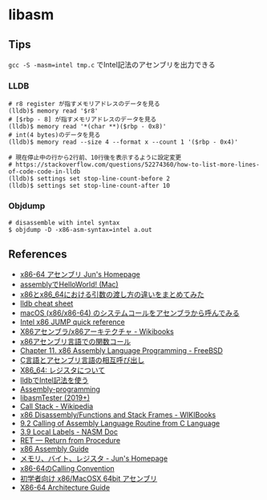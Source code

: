 # libasm

## Tips

`gcc -S -masm=intel tmp.c` でIntel記法のアセンブリを出力できる

### LLDB

```
# r8 register が指すメモリアドレスのデータを見る
(lldb)$ memory read '$r8'
# [$rbp - 8] が指すメモリアドレスのデータを見る
(lldb)$ memory read '*(char **)($rbp - 0x8)'
# int(4 bytes)のデータを見る
(lldb)$ memory read --size 4 --format x --count 1 '($rbp - 0x4)'

# 現在停止中の行から2行前、10行後を表示するように設定変更
# https://stackoverflow.com/questions/52274360/how-to-list-more-lines-of-code-code-in-lldb
(lldb)$ settings set stop-line-count-before 2
(lldb)$ settings set stop-line-count-after 10
```

### Objdump

```
# disassemble with intel syntax
$ objdump -D -x86-asm-syntax=intel a.out
```

## References

- [x86-64 アセンブリ Jun's Homepage](https://www.mztn.org/lxasm64/amd00.html)
- [assemblyでHelloWorld! (Mac)](https://zenn.dev/wake/articles/13114fd46affd2c38d88)
- [x86とx86_64における引数の渡し方の違いをまとめてみた](https://qiita.com/hidenaka824/items/012adf82870c62a4a575)
- [lldb cheat sheet](https://www.nesono.com/sites/default/files/lldb%20cheat%20sheet.pdf)
- [macOS (x86/x86-64) のシステムコールをアセンブラから呼んでみる](https://blog.amedama.jp/entry/macos-system-call-assembler)
- [Intel x86 JUMP quick reference](http://unixwiz.net/techtips/x86-jumps.html)
- [X86アセンブラ/x86アーキテクチャ - Wikibooks](https://ja.wikibooks.org/wiki/X86%E3%82%A2%E3%82%BB%E3%83%B3%E3%83%96%E3%83%A9/x86%E3%82%A2%E3%83%BC%E3%82%AD%E3%83%86%E3%82%AF%E3%83%81%E3%83%A3)
- [x86アセンブリ言語での関数コール](https://vanya.jp.net/os/x86call/)
- [Chapter 11. x86 Assembly Language Programming - FreeBSD](https://docs.freebsd.org/en/books/developers-handbook/x86/)
- [C言語とアセンブリ言語の相互呼び出し](https://qiita.com/hiro4669/items/348ba278aa31aa58fa95)
- [X86_64: レジスタについて](https://sott0n.github.io/posts/x86_64_basic/)
- [lldbでIntel記法を使う](https://qiita.com/hobo0xcc/items/5f24899e010bc89154d1)
- [Assembly-programming](https://www.finddevguides.com/Assembly-programming)
- [libasmTester (2019+)](https://github.com/Tripouille/libasmTester)
- [Call Stack - Wikipedia](https://en.wikipedia.org/wiki/Call_stack)
- [x86 Disassembly/Functions and Stack Frames - WIKIBooks](https://en.wikibooks.org/wiki/X86_Disassembly/Functions_and_Stack_Frames)
- [9.2 Calling of Assembly Language Routine from C Language](http://tool-support.renesas.com/autoupdate/support/onlinehelp/csp/V4.01.00/CS+.chm/Compiler-CCRH.chm/Output/ccrh09c0200y.html)
- [3.9 Local Labels - NASM Doc](https://home.cs.colorado.edu/~main/cs1300-old/nasmdoc/html/nasmdoc3.html#section-3.9)
- [RET — Return from Procedure](https://www.felixcloutier.com/x86/ret)
- [x86 Assembly Guide](https://flint.cs.yale.edu/cs421/papers/x86-asm/asm.html)
- [メモリ、バイト、レジスタ - Jun's Homepage](https://www.mztn.org/lxasm64/amd03.html)
- [x86-64のCalling Convention](https://freak-da.hatenablog.com/entry/2021/03/25/172248)
- [初学者向け x86/MacOSX 64bit アセンブリ](http://ylb.jp/Tech/x86_64ASM/x86_64_onMac.html)
- [X86-64 Architecture Guide](http://6.s081.scripts.mit.edu/sp18/x86-64-architecture-guide.html)
